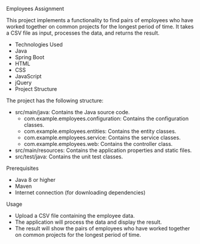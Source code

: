 Employees Assignment


This project implements a functionality to find pairs of employees who have worked together on common projects for the longest period of time. It takes a CSV file as input, processes the data, and returns the result.

* Technologies Used
* Java
* Spring Boot
* HTML
* CSS
* JavaScript
* jQuery
* Project Structure

The project has the following structure:

* src/main/java: Contains the Java source code.
	* com.example.employees.configuration: Contains the configuration classes.
	* com.example.employees.entities: Contains the entity classes.
	* com.example.employees.service: Contains the service classes.
	* com.example.employees.web: Contains the controller class.
* src/main/resources: Contains the application properties and static files.
* src/test/java: Contains the unit test classes.

Prerequisites

* Java 8 or higher
* Maven
* Internet connection (for downloading dependencies)

Usage

* Upload a CSV file containing the employee data.
* The application will process the data and display the result.
* The result will show the pairs of employees who have worked together on common projects for the longest period of time.
